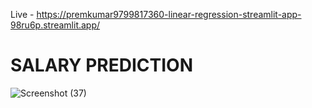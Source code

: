 Live - https://premkumar9799817360-linear-regression-streamlit-app-98ru6p.streamlit.app/

# SALARY PREDICTION
![Screenshot (37)](https://github.com/Premkumar9799817360/Linear_regression_streamlit/assets/83695512/a5539f06-d450-457c-8a2a-c06200bcb28b)
